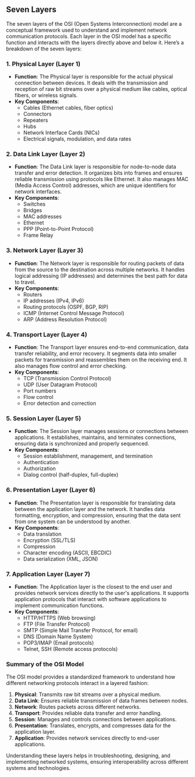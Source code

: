 ## Seven Layers

The seven layers of the OSI (Open Systems Interconnection) model are a conceptual framework used to understand and implement network communication protocols. Each layer in the OSI model has a specific function and interacts with the layers directly above and below it. Here’s a breakdown of the seven layers:

### 1. **Physical Layer (Layer 1)**
- **Function**: The Physical layer is responsible for the actual physical connection between devices. It deals with the transmission and reception of raw bit streams over a physical medium like cables, optical fibers, or wireless signals.
- **Key Components**:
    - Cables (Ethernet cables, fiber optics)
    - Connectors
    - Repeaters
    - Hubs
    - Network Interface Cards (NICs)
    - Electrical signals, modulation, and data rates

### 2. **Data Link Layer (Layer 2)**
- **Function**: The Data Link layer is responsible for node-to-node data transfer and error detection. It organizes bits into frames and ensures reliable transmission using protocols like Ethernet. It also manages MAC (Media Access Control) addresses, which are unique identifiers for network interfaces.
- **Key Components**:
    - Switches
    - Bridges
    - MAC addresses
    - Ethernet
    - PPP (Point-to-Point Protocol)
    - Frame Relay

### 3. **Network Layer (Layer 3)**
- **Function**: The Network layer is responsible for routing packets of data from the source to the destination across multiple networks. It handles logical addressing (IP addresses) and determines the best path for data to travel.
- **Key Components**:
    - Routers
    - IP addresses (IPv4, IPv6)
    - Routing protocols (OSPF, BGP, RIP)
    - ICMP (Internet Control Message Protocol)
    - ARP (Address Resolution Protocol)

### 4. **Transport Layer (Layer 4)**
- **Function**: The Transport layer ensures end-to-end communication, data transfer reliability, and error recovery. It segments data into smaller packets for transmission and reassembles them on the receiving end. It also manages flow control and error checking.
- **Key Components**:
    - TCP (Transmission Control Protocol)
    - UDP (User Datagram Protocol)
    - Port numbers
    - Flow control
    - Error detection and correction

### 5. **Session Layer (Layer 5)**
- **Function**: The Session layer manages sessions or connections between applications. It establishes, maintains, and terminates connections, ensuring data is synchronized and properly sequenced.
- **Key Components**:
    - Session establishment, management, and termination
    - Authentication
    - Authorization
    - Dialog control (half-duplex, full-duplex)

### 6. **Presentation Layer (Layer 6)**
- **Function**: The Presentation layer is responsible for translating data between the application layer and the network. It handles data formatting, encryption, and compression, ensuring that the data sent from one system can be understood by another.
- **Key Components**:
    - Data translation
    - Encryption (SSL/TLS)
    - Compression
    - Character encoding (ASCII, EBCDIC)
    - Data serialization (XML, JSON)

### 7. **Application Layer (Layer 7)**
- **Function**: The Application layer is the closest to the end user and provides network services directly to the user's applications. It supports application protocols that interact with software applications to implement communication functions.
- **Key Components**:
    - HTTP/HTTPS (Web browsing)
    - FTP (File Transfer Protocol)
    - SMTP (Simple Mail Transfer Protocol, for email)
    - DNS (Domain Name System)
    - POP3/IMAP (Email protocols)
    - Telnet, SSH (Remote access protocols)

### **Summary of the OSI Model**
The OSI model provides a standardized framework to understand how different networking protocols interact in a layered fashion:

1. **Physical**: Transmits raw bit streams over a physical medium.
2. **Data Link**: Ensures reliable transmission of data frames between nodes.
3. **Network**: Routes packets across different networks.
4. **Transport**: Provides reliable data transfer and error handling.
5. **Session**: Manages and controls connections between applications.
6. **Presentation**: Translates, encrypts, and compresses data for the application layer.
7. **Application**: Provides network services directly to end-user applications.

Understanding these layers helps in troubleshooting, designing, and implementing networked systems, ensuring interoperability across different systems and technologies.

